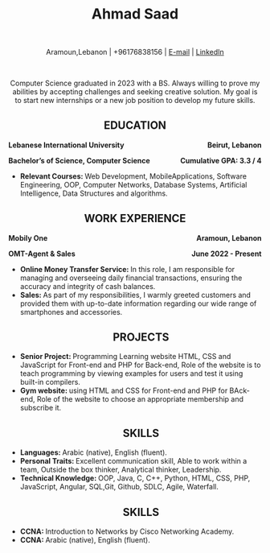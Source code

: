 <center><h1>Ahmad Saad</h1></center><br>
<center><p>Aramoun,Lebanon | +96176838156 | <a href="ahmadsaad200235@gmail.com">E-mail</a> | <a href="[mailto:your.email@example.com](https://www.linkedin.com/in/ahmad-saad-1b2651256)">LinkedIn</a>
</p></center><br>
<center><p> Computer Science graduated in 2023 with a BS. Always willing to prove my abilities by accepting challenges and
seeking creative solution. My goal is to start new internships or a new job position to develop my future skills.</p></center>
<center><h2>EDUCATION</h2></center>
<p>
<b style = "float:left">Lebanese International University</b>
<b style = "float:right">Beirut, Lebanon</b>
</p>
<br>
<p>
<b style = "float:left">Bachelor’s of Science, Computer Science </b>
<b style = "float:right">Cumulative GPA: 3.3 / 4 </b>
</p>
<br>
<ul>
  <li><b>Relevant Courses: </b>Web Development, MobileApplications, Software Engineering, OOP, Computer Networks,
Database Systems, Artificial Intelligence, Data Structures and algorithms.</li>
</ul>
<center><h2>WORK EXPERIENCE</h2></center>
<p>
<b style = "float:left">Mobily One</b>
<b style = "float:right">Aramoun, Lebanon</b>
</p>
<br>
<p>
<b style = "float:left">OMT-Agent & Sales </b>
<b style = "float:right">June 2022 - Present</b>
</p>
<br>
<ul>
  <li><b>Online Money Transfer Service: </b>In this role, I am responsible for managing and overseeing daily financial
transactions, ensuring the accuracy and integrity of cash balances.</li>
<li><b>Sales: </b>As part of my responsibilities, I warmly greeted customers and provided them with up-to-date
information regarding our wide range of smartphones and accessories.</li>
<center><h2> PROJECTS</h2></center>
<li><b>Senior Project: </b>Programming Learning website HTML, CSS and JavaScript for Front-end and PHP for
Back-end, Role of the website is to teach programming by viewing examples for users and test it using built-in
compilers.</li>
<li><b>Gym website: </b>using HTML and CSS for Front-end and PHP for BAck-end, Role of the website to choose an
appropriate membership and subscribe it.</li>

<center><h2> SKILLS</h2></center>
<li><b>Languages: </b>Arabic (native), English (fluent).</li>
<li><b>Personal Traits: </b>Excellent communication skill, Able to work within a team, Outside the box thinker, Analytical
thinker, Leadership.</li>
<li><b>Technical Knowledge: </b>OOP, Java, C, C++, Python, HTML, CSS, PHP, JavaScript, Angular, SQL,Git, Github,
SDLC, Agile, Waterfall.</li>
<center><h2> SKILLS</h2></center>
<li><b>CCNA: </b>Introduction to Networks by Cisco Networking Academy.</li>
<li><b>CCNA: </b>Arabic (native), English (fluent).</li>








